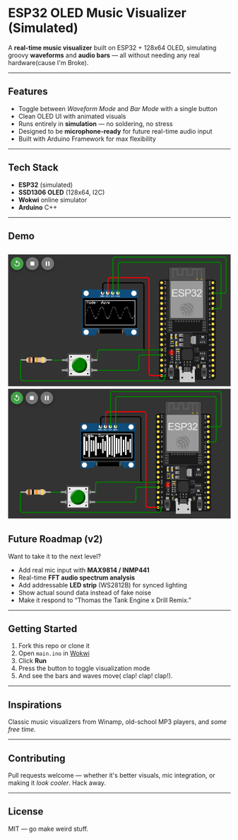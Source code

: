 # ESP32 OLED Music Visualizer (Simulated)

A **real-time music visualizer** built on ESP32 + 128x64 OLED, simulating groovy **waveforms** and **audio bars** — all without needing any real hardware(cause I'm Broke).

---

## Features

- Toggle between *Waveform Mode* and *Bar Mode* with a single button  
- Clean OLED UI with animated visuals  
- Runs entirely in **simulation** — no soldering, no stress  
- Designed to be **microphone-ready** for future real-time audio input  
- Built with Arduino Framework for max flexibility

---

## Tech Stack

- **ESP32** (simulated)
- **SSD1306 OLED** (128x64, I2C)
- **Wokwi** online simulator
- **Arduino** C++

---

## Demo

![Circuit Diagram(wave mode)](assets/circuitdiagram.png)
![Circuit Diagram(Bars)](assets/circuitdiagram2.png)
---

## Future Roadmap (v2)

Want to take it to the next level?

- Add real mic input with **MAX9814 / INMP441**
- Real-time **FFT audio spectrum analysis**
- Add addressable **LED strip** (WS2812B) for synced lighting
- Show actual sound data instead of fake noise
- Make it respond to “Thomas the Tank Engine x Drill Remix.”

---

## Getting Started

1. Fork this repo or clone it  
2. Open `main.ino` in [Wokwi](https://wokwi.com/)  
3. Click **Run**  
4. Press the button to toggle visualization mode  
5. And see the bars and waves move( clap! clap! clap!).

---

## Inspirations

Classic music visualizers from Winamp, old-school MP3 players, and *some free time.*

---

## Contributing

Pull requests welcome — whether it's better visuals, mic integration, or making it *look cooler*. Hack away.

---

## License

MIT — go make weird stuff.
